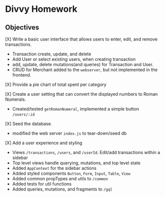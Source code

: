 # Divvy Homework

## Objectives

[X] Write a basic user interface that allows users to enter, edit, and remove transactions.

- Transaction create, update, and delete
- Add User or select existing users, when creating transaction
- add, update, delete mutations(and queries) for Transaction and User.
- CRUD for Merchant added to the `webserver`, but not implemented in the frontend.

[X] Provide a pie chart of total spent per category

[X] Create a user setting that can convert the displayed numbers to Roman Numerals.

- Created/tested `getRomanNumeral`, implemented a simple button `/users/:id`

[X] Seed the database.

- modified the web server `index.js` to tear-down/seed db

[X] Add a user experience and styling

- Views `/transactions`, `/users`, and `/userId`. Edit/add transactions within a sidebar
- Top level views handle querying, mutations, and top level state
- Added `AppContext` for the sidebar actions
- Added styled components `Button`, `Form`, `Input`, `Table`, `View`
- Added common propTypes and utils to `/common`
- Added tests for util functions
- Added queries, mutations, and fragments to `/gql`
